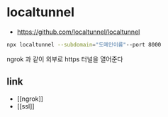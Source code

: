 # localtunnel

- https://github.com/localtunnel/localtunnel

```sh
npx localtunnel --subdomain="도메인이름"--port 8000
```

ngrok 과 같이 외부로 https 터널을 열어준다

## link
- [[ngrok]]
- [[ssl]]
